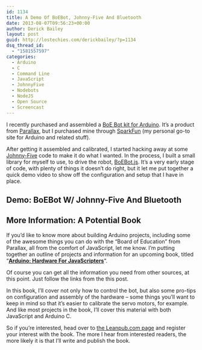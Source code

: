 ```yaml
---
id: 1134
title: A Demo Of BoEBot, Johnny-Five And Bluetooth
date: 2013-08-07T09:56:23+00:00
author: Derick Bailey
layout: post
guid: http://lostechies.com/derickbailey/?p=1134
dsq_thread_id:
  - "1581557597"
categories:
  - Arduino
  - C
  - Command Line
  - JavaScript
  - JohnnyFive
  - Nodebots
  - NodeJS
  - Open Source
  - Screencast
---
```

I recently purchased and assembled a [BoE Bot kit for Arduino](http://www.parallax.com/tabid/768/ProductID/820/Default.aspx). It&#8217;s a product from [Parallax](http://www.parallax.com/), but I purchased mine through [SparkFun](https://www.sparkfun.com/products/11494) (my personal go-to site for Arduino and related stuff).

After getting it assembled and calibrated, I started hacking away at some [Johnny-Five](https://github.com/rwldrn/johnny-five) code to make it do what I wanted. In the process, I built a small library for myself to use, to drive the robot, [BoEBot.js](https://github.com/derickbailey/boebotjs). It&#8217;s a very early stage of code, with plenty of things it doesn&#8217;t do right, but it let me put together a quick demo video to show off the configuration and setup that I have in place.

## Demo: BoEBot W/ Johnny-Five And Bluetooth



## More Information: A Potential Book

If you&#8217;d like to know more about building Arduino projects, including some of the awesome things you can do with the &#8220;Board of Education&#8221; from Parallax, all from the comfort of JavaScript, let me know. I&#8217;m putting together an outline of projects and information for an upcoming book, titled &#8220;[**Arduino: Hardware For JavaScripters**](https://leanpub.com/arduino-for-javascripters)&#8220;.

Of course you can get all the information you need from other sources, at this point. Just follow the links from the this post. 

In this book, I&#8217;ll cover not only how to control the bot, but also some pro-tips on configuration and assembly of the hardware &#8211; some things you&#8217;ll want to keep in mind so that it&#8217;s easier to calibrate the servo motors, for example. And like most projects in the book, I&#8217;ll cover this material with both JavaScript and Arduino C.



So if you&#8217;re interested, head over to [the Leanpub.com page](https://leanpub.com/arduino-for-javascripters) and register your interest with the book. The more I hear from interested readers, the more likely it is that I&#8217;ll write and publish the book.